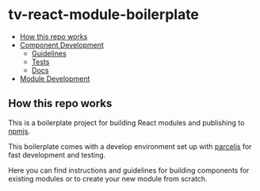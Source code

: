 # tv-react-module-boilerplate

* [How this repo works](#how-this-repo-works)
* [Component Development](./docs/Component)
    * [Guidelines](#guidelines)
    * [Tests](#testing)
    * [Docs](#docs)
* [Module Development](./docs/Module)

## How this repo works
This is a boilerplate project for building React modules and publishing to [npmjs](https://www.npmjs.com).

This boilerplate comes with a develop environment set up with [parceljs](https://parceljs.org/) for fast development and testing.

Here you can find instructions and guidelines for building components for existing modules or to create your new module from scratch.